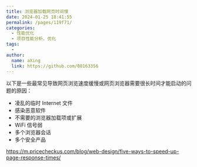 ```yaml
---
title: 浏览器加载网页时间慢
date: 2024-01-25 18:41:55
permalink: /pages/119f71/
categories:
  - 性能优化
  - 项目性能分析、优化
tags:
  - 
author: 
  name: aXing
  link: https://github.com/08163356
---
```


以下是一些最常见导致网页浏览速度缓慢或网页浏览器需要很长时间才能启动的问题的原因：

- 凌乱的临时 Internet 文件
- 感染恶意软件
- 不需要的浏览器加载项或扩展
- WiFi 信号弱
- 多个浏览器会话
- 多个安全产品

https://m.pricecheckus.com/blog/web-design/five-ways-to-speed-up-page-response-times/